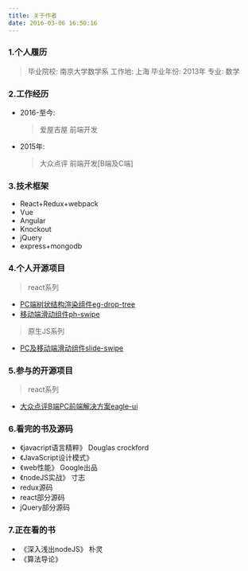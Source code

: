 ```yaml
---
title: 关于作者
date: 2016-03-06 16:50:16
---
```

### 1.个人履历
>  毕业院校:   南京大学数学系
>  工作地:     上海
>  毕业年份:    2013年
>  专业:       数学

### 2.工作经历

- 2016-至今: 
    > 爱屋吉屋 
    > 前端开发
      
- 2015年: 
    > 大众点评 
    > 前端开发[B端及C端]      

### 3.技术框架
- React+Redux+webpack
- Vue
- Angular
- Knockout
- jQuery
- express+mongodb

### 4.个人开源项目
> react系列
- [PC端树状结构渲染组件eg-drop-tree](https://www.npmjs.com/package/eg-drop-tree)
- [移动端滑动组件ph-swipe](https://www.npmjs.com/package/ph-swipe)

> 原生JS系列
- [PC及移动端滑动组件slide-swipe](https://www.npmjs.com/package/slide-swipe)

### 5.参与的开源项目
> react系列
- [大众点评B端PC前端解决方案eagle-ui](https://www.npmjs.com/package/eagle-ui)

### 6.看完的书及源码
- 《javacript语言精粹》 Douglas crockford
- 《JavaScript设计模式》 
- 《web性能》 Google出品
- 《nodeJS实战》 寸志
-  redux源码
-  react部分源码
-  jQuery部分源码

### 7.正在看的书
- 《深入浅出nodeJS》 朴灵
- 《算法导论》

